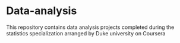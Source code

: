 # Data-analysis
This repository contains data analysis projects completed during the statistics specialization arranged by Duke university on Coursera
